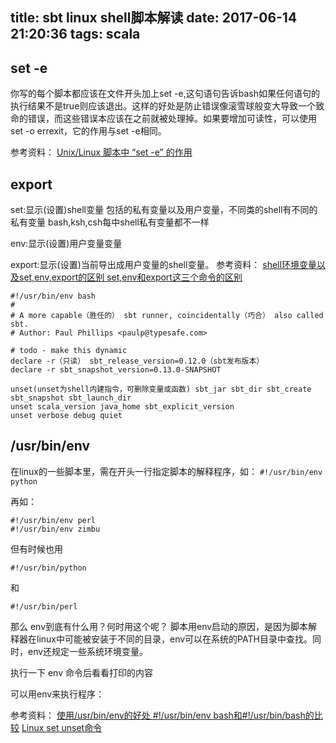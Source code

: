 title: sbt linux shell脚本解读
date: 2017-06-14 21:20:36
tags: scala
---

## set -e

你写的每个脚本都应该在文件开头加上set -e,这句语句告诉bash如果任何语句的执行结果不是true则应该退出。这样的好处是防止错误像滚雪球般变大导致一个致命的错误，而这些错误本应该在之前就被处理掉。如果要增加可读性，可以使用set -o errexit，它的作用与set -e相同。

参考资料：
[Unix/Linux 脚本中 “set -e” 的作用](http://blog.csdn.net/todd911/article/details/9954961)

## export

set:显示(设置)shell变量 包括的私有变量以及用户变量，不同类的shell有不同的私有变量 bash,ksh,csh每中shell私有变量都不一样

env:显示(设置)用户变量变量

export:显示(设置)当前导出成用户变量的shell变量。
参考资料：
[ shell环境变量以及set,env,export的区别 ](http://blog.csdn.net/longxibendi/article/details/6125075)
[set,env和export这三个命令的区别 ](http://blog.csdn.net/u013176681/article/details/49097641)

```linux
#!/usr/bin/env bash
#
# A more capable（胜任的） sbt runner, coincidentally（巧合） also called sbt.
# Author: Paul Phillips <paulp@typesafe.com>

# todo - make this dynamic
declare -r（只读） sbt_release_version=0.12.0（sbt发布版本）
declare -r sbt_snapshot_version=0.13.0-SNAPSHOT

unset(unset为shell内建指令，可删除变量或函数) sbt_jar sbt_dir sbt_create sbt_snapshot sbt_launch_dir
unset scala_version java_home sbt_explicit_version
unset verbose debug quiet
```

## /usr/bin/env

在linux的一些脚本里，需在开头一行指定脚本的解释程序，如：
```#!/usr/bin/env python```

再如：
```linux
#!/usr/bin/env perl
#!/usr/bin/env zimbu
```

但有时候也用
```linux
#!/usr/bin/python
```

和
```linux
#!/usr/bin/perl
```

那么 env到底有什么用？何时用这个呢？
脚本用env启动的原因，是因为脚本解释器在linux中可能被安装于不同的目录，env可以在系统的PATH目录中查找。同时，env还规定一些系统环境变量。

执行一下 env 命令后看看打印的内容

可以用env来执行程序：

参考资料：
[ 使用/usr/bin/env的好处 ](http://blog.chinaunix.net/uid-26495963-id-3409921.html)
[#!/usr/bin/env bash和#!/usr/bin/bash的比较](http://blog.csdn.net/austin_zhou001/article/details/46591169)
[Linux set unset命令](http://blog.csdn.net/carolzhang8406/article/details/21246145)
